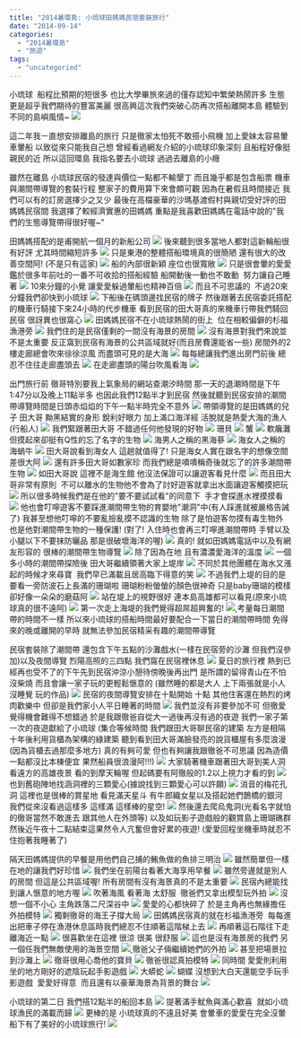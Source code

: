 ```yaml
---
title: "2014暑環島: 小琉球田媽媽民宿套裝旅行"
date: "2014-09-14"
categories: 
  - "2014暑環島"
  - "旅遊"
tags: 
  - "uncategoried"
---
```


小琉球  船程比預期的短很多 也比大學畢旅來過的僅存認知中繁榮熱鬧許多 生態更是超乎我們期待的豐富美麗 很高興這次我們突破心防再次搭船離開本島 體驗到不同的島嶼風情~ ![](images/14914545880_f1435e31eb_z.jpg)

這二年我ㄧ直想安排離島的旅行 只是徹家太怕死不敢搭小飛機 加上愛妹太容易暈車暈船 以致從來只能我自己想 曾經看過網友介紹的小琉球印象深刻 且船程好像挺親民的近 所以這回環島 我指名要去小琉球 過過去離島的小癮

雖然在離島 小琉球民宿的發達與價位一點都不輸墾丁 而且幾乎都是包含船票 機車與潮間帶導覽的套裝行程 整家子的費用算下來會頗可觀 因為在暑假且時間接近 我們可以有的訂房選擇少之又少 最後在高檔豪華的沙瑪基渡假村與親切受好評的田媽媽民宿間 我選擇了較經濟實惠的田媽媽 重點是我喜歡田媽媽在電話中說的"我們的生態導覽帶得很好喔~"

田媽媽搭配的是甫開航一個月的新船公司 ![](images/15103167512_9b1baaa6bd.jpg) 後來聽到很多當地人都對這新輪船很有好評 尤其時間縮短許多 ![](images/15101044775_c14ddab656.jpg) 只是東港的整體搭船環境真的很簡陋 還有很大的改善空間阿! (不是只有這家) ![](images/14914351049_f94538a60c.jpg) 船的內部很新穎 座位也很寬敞 ![](images/15078083596_43dc6df410.jpg) 只是很會暈的愛愛 鑑於很多年前吐的一番不可收拾的搭船經驗 船開動後一動也不敢動  努力讓自己睡著 ![](images/14916968467_ca95d6af63.jpg) 10來分鐘的小覺 讓愛愛躲過暈船也精神百倍 [![](images/15080531426_7d1bd55362.jpg)](http://flickr.com/photos/33703965@N00/15080531426) 而且不可思議的  不過20來分鐘我們卻快到小琉球 [![](images/14915798548_ff5c2e1713.jpg)](http://flickr.com/photos/33703965@N00/14915798548) 下船後在碼頭邊找民宿的牌子 然後跟著去民宿委託搭配的機車行騎接下來24小時的代步機車 看到民宿的田大哥真的來機車行帶我們騎回民宿 很訝異也很窩心 ![](images/15098074511_8385c8fa09.jpg) 田媽媽民宿不在小琉球熱鬧的街上  位在相較偏僻的杉福漁港旁 [![](images/14914613078_e305aba8f2.jpg)](http://flickr.com/photos/33703965@N00/14914613078) 我們住的是民宿僅剩的一間沒有海景的房間 [![](images/15098097061_722cec71f1.jpg)](http://flickr.com/photos/33703965@N00/15098097061) 沒有海景對我們來說並不是太重要 反正窩到民宿有海景的公共區域就好(而且房費還能省一些) 房間外的2樓走廊總會吹來徐徐涼風 而盡頭可見的是大海 [![](images/14914464750_1058907962.jpg)](http://flickr.com/photos/33703965@N00/14914464750) 每每總讓我們進出房門前後 總忍不住往走廊盡頭去 ![](images/14914533027_49350a45ae.jpg) 在走廊盡頭的陽台吹風看海 ![](images/14914526268_1c742a2109.jpg) 

出門旅行前 徹哥特別要我上氣象局的網站查潮汐時間 那一天的退潮時間是下午1:47分以及晚上11點半多 也因此我們12點半才到民宿 然後就聽到民宿安排的潮間帶導覽時間是日頭赤焰焰的下午一點半時完全不意外 [![](images/15099366081_73e821186f.jpg)](http://flickr.com/photos/33703965@N00/15099366081) 帶領導覽的是田媽媽的兒子 田大哥 黝黑結實的身形 銳利好眼力 加上滿口海洋經 活脫就是熱愛大海的漁人(行船人) ![](images/14914570717_af341220de.jpg) 我們緊跟著田大哥 不錯過任何他發現的好物 ![](images/14914580647_d229778e77.jpg) 珊貝 ![](images/15078154236_dc63a0c848.jpg) 蟹 ![](images/15099363851_a5d2d3904b.jpg) 軟癱灘但摸起來卻挺有Q性的忘了名字的生物 ![](images/14914453959_334b50c4ca.jpg) 海男人之稱的黑海蔘 ![](images/14915812048_c76e4dcf83.jpg) 海女人之稱的海蝸牛 [![](images/14915830488_ea000881ac.jpg)](http://flickr.com/photos/33703965@N00/14915830488) 田大哥說看到海女人 這趟就值得了! 只是海女人實在跟名字的想像空間差很大阿 [![](images/15098154351_543f788820.jpg)](http://flickr.com/photos/33703965@N00/15098154351) 還有許多田大哥如數家珍 而我們總是嘖嘖稱奇後就忘了的許多潮間帶生物 [![](images/14915818518_31987f4f09.jpg)](http://flickr.com/photos/33703965@N00/14915818518) 如田大哥說 這裡不是海生館 他沒法保證可以讓遊客看見什麼 [![](images/14914596447_3b43f26c7d.jpg)](http://flickr.com/photos/33703965@N00/14914596447) 而且田大哥非常有原則  不可以離水的生物他不會為了討好遊客就拿出水面讓遊客觸摸把玩 ![](images/14915823468_5017ba0f24.jpg) 所以很多時候我們是在他的"要不要試試看"的同意下  手才會探進水裡摸摸看 ![](images/15099381331_50fb356f92.jpg) 他也會叮嚀遊客不要踩進潮間帶生物的育嬰地"潮洞"中(有人踩進就被嚴格告誡了) 我甚至想他叮嚀的不要亂撿亂摸不認識的生物 除了是怕遊客勿摸有毒生物外 也是他對潮間帶生物的一種保護! (對了! 入住時也會再三叮嚀進潮間帶時 手臂以及小腿以下不要抹防曬品 那是很破壞海洋的喔) [![](images/15102019422_1f2513e328.jpg)](http://flickr.com/photos/33703965@N00/15102019422) 真的! 就如田媽媽電話中以及有網友形容的 很棒的潮間帶生物導覽 ![](images/15080537116_1251f802bb.jpg) 除了因為在地 且有濃濃愛海洋的溫度 ![](images/14914593337_39508a28b9.jpg) 一個多小時的潮間帶探險後 田大哥繼續領著大家上堤岸 [![](images/14914539350_a5b79b7c50.jpg)](http://flickr.com/photos/33703965@N00/14914539350) 不同於其他團體在海水又漲起的時候才來尋寶  我們早已滿載且居高臨下得意的笑 [![](images/15101162915_f7f0fe5c4d.jpg)](http://flickr.com/photos/33703965@N00/15101162915) [](http://flickr.com/photos/33703965@N00/15103544885)不過我們上堤的目的是要看一旁防波石上長滿的珊瑚啦 珊瑚粉粉螢螢的顏色很神奇 只是baby珊瑚的模樣卻好像一朵朵的磨菇阿 [![](images/14915842188_e7e0aa7320.jpg)](http://flickr.com/photos/33703965@N00/14915842188) 站在堤上的視野很好 連本島高雄都可以看見(原來小琉球真的很不遠阿) [![](images/15103550155_d02f146588.jpg)](http://flickr.com/photos/33703965@N00/15103550155) 第一次走上海堤的我們覺得超屌超興奮的! ![](images/14914607008_14f9a813a3.jpg)[ ](http://flickr.com/photos/33703965@N00/14914539350)考量每日潮間帶的時間不一樣 所以來小琉球的搭船時間最好要配合一下當日的潮間帶時間 免得來的晚或離開的早時 就無法參加民宿精采有趣的潮間帶導覽

民宿套裝除了潮間帶 還包含下午五點的沙灘戲水(一樣在民宿旁的沙灘 但我們沒參加)以及夜間導覽 烈陽高照的三四點 我們窩在民宿裡休息 [![](images/15099413141_9092f542d3.jpg)](http://flickr.com/photos/33703965@N00/15099413141) 夏日的旅行裡 熱到已經再也受不了的下午先到民宿沖涼小憩待傍晚後再出門 是所謂的留得青山在不怕沒柴燒 而且會讓一家子玩的更輕鬆愜意的 (雖然睡的都是大人 上下兩張就是小人沒睡覺 玩的作品) [![](images/14915851428_37a037a952.jpg)](http://flickr.com/photos/33703965@N00/14915851428) 民宿的夜間導覽安排在十點開始 十點 其他住客還在熱烈的烤肉歡樂中 但卻是我們家小人平日睡著的時間 [![](images/14914702637_a096ee166a.jpg)](http://flickr.com/photos/33703965@N00/14914702637) 我們並沒有非要參加不可 但徹愛覺得機會難得不想錯過 於是我跟徹爸自從大一過後再沒有過的夜遊 我們一家子第一次的夜遊獻給了小琉球 (集合等候時間 我們跟田大哥聊民宿的建築 左方是相隔十年後利用貨櫃為架構的綠建築 聽到看到田大哥滿臉發亮的說貨櫃屋有多麼浪漫(因為貨櫃去過那麼多地方) 真的有夠可愛 但也有夠讓我跟徹爸不可思議 因為造價一點都沒比本棟便宜 果然船員很浪漫阿!!!) ![](images/15078269176_8a84cea506.jpg) 大家騎著機車跟著田大哥到美人洞看遠方的高雄夜景 看的到摩天輪喔 但起碼要有阿徹般的1.2以上視力才看的到 ![](images/14914702588_95d515f0cd.jpg) 也到舊砲陣地找涵洞裡的三顆愛心(據說找到三顆愛心可以許願) ![](images/15100907682_d999a696b5.jpg) 消音的梅花孔洞 這裡也是很棒的賞星地 看見滿天星斗 有牛郎織女星以及搭起她們鵲橋的銀河 我們從來沒看過這樣多 這樣滿 這樣棒的星空! [![](images/14914637520_2512c50e52.jpg)](http://flickr.com/photos/33703965@N00/14914637520) [](http://flickr.com/photos/33703965@N00/14914642220)然後還去爬烏鬼洞(光看名字就怕的徹哥當然不敢進去 跟其他人在外頭等) 以及如玩影子遊戲般的觀賞島上珊瑚礁群 然後近午夜十二點結束這果然令人亢奮但會好累的夜遊! (愛愛回程坐機車時就忍不住抱著我睡著了)

隔天田媽媽提供的早餐是用他們自己捕的鮪魚做的魚排三明治 ![](images/14914715868_bf094db326.jpg) 雖然簡單但一樣在地的讓我們好珍惜 ![](images/14914642220_d0b21590b9.jpg) 我們坐在前陽台看著大海享用早餐 [![](images/14914721688_9ca3a3cb91.jpg)](http://flickr.com/photos/33703965@N00/14914721688) 雖然旁邊就是別人的房間 但這是公共區域喔! 所有房間有沒有海景真的不是太重要 ![](images/15102427495_2b81681582.jpg) 民宿內總能找到讓人愜意的地方喔 [![](images/15101279235_c0deb618b2.jpg)](http://flickr.com/photos/33703965@N00/15101279235) 吹著海風 看著海 太舒服  徹爸們又拿出模型玩外拍 [![](images/15101289715_bb99b16136.jpg)](http://flickr.com/photos/33703965@N00/15101289715) 沒想一個不小心 主角跌落二尺深谷中 ![](images/14914730357_a2ed18a0cf.jpg) 愛愛的心都快碎了 於是主角再也無緣擔任外拍模特 [![](images/14914736338_8e7d3e5aee.jpg)](http://flickr.com/photos/33703965@N00/14914736338) 獨剩徹哥的海王子撐大局 ![](images/14915879737_f615278807.jpg)  [](http://flickr.com/photos/33703965@N00/14914801890)田媽媽民宿真的就在杉福漁港旁  每每進出把車子停在漁港休息區時我們總忍不住順著這階梯上去 ![](images/14915807097_1d416c3769.jpg) 再順著這石階往下走 離海近一點 [![](images/15101119635_205d86eb30.jpg)](http://flickr.com/photos/33703965@N00/15101119635) 很喜歡坐在這裡 很涼 很美 很舒服 [![](images/14914738728_f1037b1c99.jpg)](http://flickr.com/photos/33703965@N00/14914738728) 這也是沒有海景房的我們 另一個任我們無敵使用的海景空間 ![](images/15098112431_f1a7d1d51e.jpg)[ ](http://flickr.com/photos/33703965@N00/15102444135)徹爸父子倆繼續她們的外拍 ![](images/14914611249_7f64a8d330.jpg) 甚至把場景拉到沙灘上 [![](images/14917005878_efb20921ed.jpg)](http://flickr.com/photos/33703965@N00/14917005878) 徹哥很用心喬他的寶貝 ![](images/15079740566_bc30e25220.jpg) 徹爸很認真拍模特 [![](images/14916050529_17d2859b67.jpg)](http://flickr.com/photos/33703965@N00/14916050529) 同時間 愛愛則利用坐的地方剛好的遮陰玩起手影遊戲 [![](images/14916874689_85d58a690d.jpg)](http://flickr.com/photos/33703965@N00/14916874689) 大蟒蛇 ![](images/15100550861_d497424b80.jpg) 蝴蝶 沒想到大白天還能空手玩手影遊戲  愛愛好得意  而且還有以豪華海景為背景的舞台 ![](images/15100551751_94e75d6b51.jpg) 

小琉球的第二日 我們搭12點半的船回本島 ![](images/14914801890_683bcdcff1.jpg) 提著滿手魷魚與滿心歡喜  就如小琉球漁民的滿載而歸 [![](images/14914813500_cffaf20f7f.jpg)](http://flickr.com/photos/33703965@N00/14914813500) 更棒的是 小琉球真的不遠且好美 會暈車的愛愛在完全沒暈船下有了美好的小琉球旅行! ![](images/15078454136_c37bac6ed5.jpg) [](http://flickr.com/photos/33703965@N00/14914813500)
